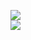[![](https://img.shields.io/badge/Made%20With-Github%20Spray-lightgrey.svg?style=for-the-badge&logo=github)](https://github.com/Annihil/github-spray#31148)  
[![](https://i.imgur.com/2DrTn0Z.gif)](https://github.com/Annihil/github-spray)